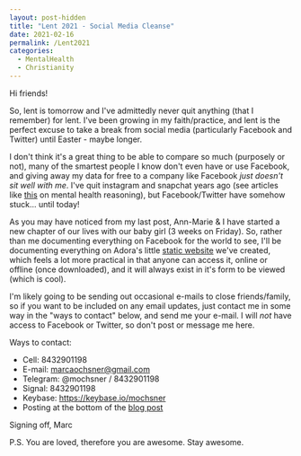 ```yaml
---
layout: post-hidden
title: "Lent 2021 - Social Media Cleanse"
date: 2021-02-16
permalink: /Lent2021
categories:
  - MentalHealth
  - Christianity
---
```


Hi friends!

So, lent is tomorrow and I've admittedly never quit anything (that I remember) for lent. I've been growing in my faith/practice, and lent is the perfect excuse to take a break from social media (particularly Facebook and Twitter) until Easter - maybe longer. 

I don't think it's a great thing to be able to compare so much (purposely or not), many of the smartest people I know don't even have or use Facebook, and giving away my data for free to a company like Facebook _just doesn't sit well with me_. I've quit instagram and snapchat years ago (see articles like [this](https://time.com/4793331/instagram-social-media-mental-health/) on mental health reasoning), but Facebook/Twitter have somehow stuck... until today!

As you may have noticed from my last post, Ann-Marie & I have started a new chapter of our lives with our baby girl (3 weeks on Friday). So, rather than me documenting everything on Facebook for the world to see, I'll be documenting everything on Adora's little [static website](https://adora.ochsners.us) we've created, which feels a lot more practical in that anyone can access it, online or offline (once downloaded), and it will always exist in it's form to be viewed (which is cool).

I'm likely going to be sending out occasional e-mails to close friends/family, so if you want to be included on any email updates, just contact me in some way in the "ways to contact" below, and send me your e-mail. I will *not* have access to Facebook or Twitter, so don't post or message me here.

Ways to contact:
 - Cell: 8432901198
 - E-mail: marcaochsner@gmail.com
 - Telegram: @mochsner / 8432901198
 - Signal: 8432901198
 - Keybase: https://keybase.io/mochsner
 - Posting at the bottom of the [blog post](https://m.ochs.io/Lent2021)

Signing off,
Marc

P.S. You are loved, therefore you are awesome. Stay awesome.